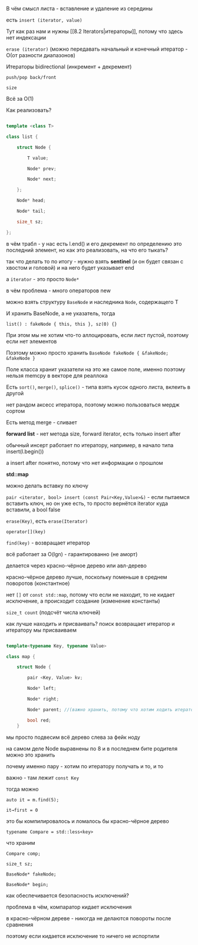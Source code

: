 В чём смысл листа - вставление и удаление из середины

есть `insert (iterator, value)`

Тут как раз нам и нужны [[8.2 Iterators|итераторы]], потому что здесь нет индексации

`erase (iterator)` (можно передавать начальный и конечный итератор - O(от разности диапазонов)

Итераторы bidirectional (инкремент + декремент)

`push/pop back/front`

`size`

Всё за O(1)

Как реализовать?
```cpp

template <class T>

class list {

	struct Node {

		T value;

		Node* prev;

		Node* next;

	};

	Node* head;

	Node* tail;

	size_t sz;

};
```

в чём трабл - у нас есть l.end() и его декремент по определению это последний элемент, но как это реализовать, на что его тыкать?

так что делать то по итогу - нужно взять **sentinel** (и он будет связан с хвостом и головой) и на него будет указывает end

а `iterator` - это просто `Node*`

в чём проблема - много операторов new

можно взять структуру `BaseNode` и наследника `Node`, содержащего T

И хранить BaseNode, а не указатель, тогда

`list() : fakeNode { this, this }, sz(0) {}`

При этом мы не хотим что-то аллоцировать, если лист пустой, поэтому если нет элементов

Поэтому можно просто хранить `BaseNode fakeNode { &fakeNode; &fakeNode }`

Поле класса хранит указатели на это же самое поле, именно поэтому нельзя memcpy в векторе для реаллока

Есть `sort()`, `merge()`, `splice()` - типа взять кусок одного листа, вклеить в другой

нет рандом аксесс итератора, поэтому можно пользоваться мердж сортом

Есть метод merge - сливает

**forward list** - нет метода size, forward iterator, есть только insert after

обычный инсерт работает по итератору, например, в начало типа insert(l.begin())

а insert after понятно, потому что нет информации о прошлом

**std::map**

можно делать вставку по ключу

`pair <iterator, bool> insert (const Pair<Key,Value>&)` - если пытаемся вставить ключ, но он уже есть, то просто вернётся iterator куда вставили, а bool false

`erase(Key)`, есть `erase(Iterator)`

`operator[](key)`

`find(key)` - возвращает итератор

всё работает за O(lgn) - гарантированно (не аморт)

делается через красно-чёрное дерево или авл-дерево

красно-чёрное дерево лучше, поскольку поменьше в среднем поворотов (константное)

нет `[]` от `const std::map`, потому что если не находит, то не кидает исключение, а происходит создание (изменение константы)

`size_t count` (подсчёт числа ключей)

как лучше находить и присваивать? поиск возвращает итератор и итератору мы присваиваем
```cpp

template<typename Key, typename Value>

class map {

	struct Node {

		pair <Key, Value> kv;

		Node* left;

		Node* right;

		Node* parent; //(важно хранить, потому что хотим ходить итераторами)

		bool red;
	}
```

мы просто подвесим всё дерево слева за фейк ноду

на самом деле Node выравнены по 8 и в последнем бите родителя можно это хранить

почему именно пару - хотим по итератору получать и то, и то

важно - там лежит `const Key`

тогда можно

`auto it = m.find(5);`

`it→first = 0`

это бы компилировалось и ломалось бы красно-чёрное дерево

`typename Compare = std::less<key>`

что храним

`Compare comp;`

`size_t sz;`

`BaseNode* fakeNode;`

`BaseNode* begin;`

как обеспечивается безопасность исключений?

проблема в чём, компаратор кидает исключения

в красно-чёрном дереве - никогда не делаются повороты после сравнения

поэтому если кидается исключение то ничего не испортили